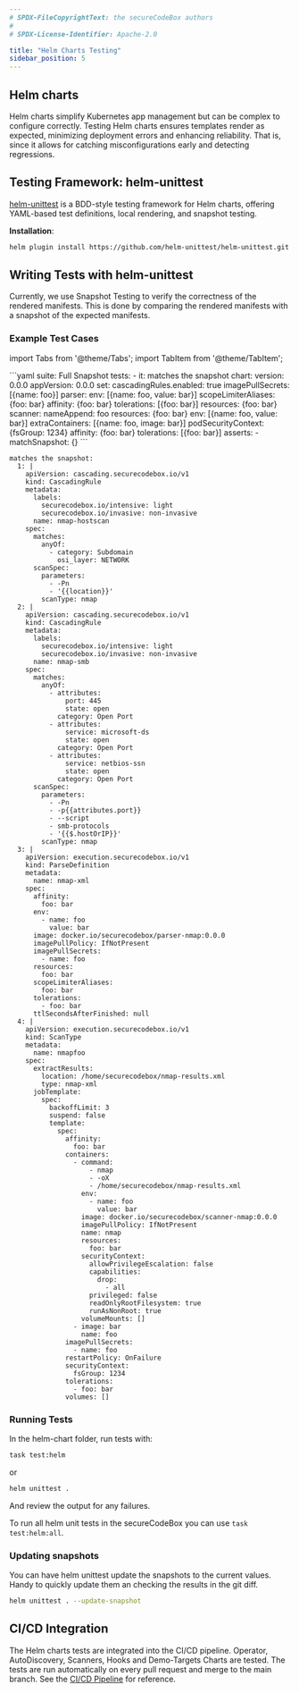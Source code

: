 ```yaml
---
# SPDX-FileCopyrightText: the secureCodeBox authors
#
# SPDX-License-Identifier: Apache-2.0

title: "Helm Charts Testing"
sidebar_position: 5
---
```


## Helm charts

Helm charts simplify Kubernetes app management but can be complex to configure correctly. Testing Helm charts ensures templates render as expected, minimizing deployment errors and enhancing reliability. That is, since it allows for catching misconfigurations early and detecting regressions.


## Testing Framework: helm-unittest
[helm-unittest](https://github.com/helm-unittest/helm-unittest.git) is a BDD-style testing framework for Helm charts, offering YAML-based test definitions, local rendering, and snapshot testing.

**Installation**:
```bash
helm plugin install https://github.com/helm-unittest/helm-unittest.git
```

## Writing Tests with helm-unittest

Currently, we use Snapshot Testing to verify the correctness of the rendered manifests. This is done by comparing the rendered manifests with a snapshot of the expected manifests.


### Example Test Cases

import Tabs from '@theme/Tabs';
import TabItem from '@theme/TabItem';

<Tabs>
  <TabItem value="Test Case" label="Test Case" default>
```yaml
suite: Full Snapshot
tests:
  - it: matches the snapshot
    chart:
      version: 0.0.0
      appVersion: 0.0.0      
    set:
      cascadingRules.enabled: true
      imagePullSecrets: [{name: foo}]
      parser:
        env: [{name: foo, value: bar}]
        scopeLimiterAliases: {foo: bar}
        affinity: {foo: bar}
        tolerations: [{foo: bar}]
        resources: {foo: bar}
      scanner:
        nameAppend: foo
        resources: {foo: bar}
        env: [{name: foo, value: bar}]
        extraContainers: [{name: foo, image: bar}]
        podSecurityContext: {fsGroup: 1234}
        affinity: {foo: bar}
        tolerations: [{foo: bar}]
    asserts:
      - matchSnapshot: {}
```
  </TabItem>

<TabItem value="Snapshot" label="Snapshot">

```
matches the snapshot:
  1: |
    apiVersion: cascading.securecodebox.io/v1
    kind: CascadingRule
    metadata:
      labels:
        securecodebox.io/intensive: light
        securecodebox.io/invasive: non-invasive
      name: nmap-hostscan
    spec:
      matches:
        anyOf:
          - category: Subdomain
            osi_layer: NETWORK
      scanSpec:
        parameters:
          - -Pn
          - '{{location}}'
        scanType: nmap
  2: |
    apiVersion: cascading.securecodebox.io/v1
    kind: CascadingRule
    metadata:
      labels:
        securecodebox.io/intensive: light
        securecodebox.io/invasive: non-invasive
      name: nmap-smb
    spec:
      matches:
        anyOf:
          - attributes:
              port: 445
              state: open
            category: Open Port
          - attributes:
              service: microsoft-ds
              state: open
            category: Open Port
          - attributes:
              service: netbios-ssn
              state: open
            category: Open Port
      scanSpec:
        parameters:
          - -Pn
          - -p{{attributes.port}}
          - --script
          - smb-protocols
          - '{{$.hostOrIP}}'
        scanType: nmap
  3: |
    apiVersion: execution.securecodebox.io/v1
    kind: ParseDefinition
    metadata:
      name: nmap-xml
    spec:
      affinity:
        foo: bar
      env:
        - name: foo
          value: bar
      image: docker.io/securecodebox/parser-nmap:0.0.0
      imagePullPolicy: IfNotPresent
      imagePullSecrets:
        - name: foo
      resources:
        foo: bar
      scopeLimiterAliases:
        foo: bar
      tolerations:
        - foo: bar
      ttlSecondsAfterFinished: null
  4: |
    apiVersion: execution.securecodebox.io/v1
    kind: ScanType
    metadata:
      name: nmapfoo
    spec:
      extractResults:
        location: /home/securecodebox/nmap-results.xml
        type: nmap-xml
      jobTemplate:
        spec:
          backoffLimit: 3
          suspend: false
          template:
            spec:
              affinity:
                foo: bar
              containers:
                - command:
                    - nmap
                    - -oX
                    - /home/securecodebox/nmap-results.xml
                  env:
                    - name: foo
                      value: bar
                  image: docker.io/securecodebox/scanner-nmap:0.0.0
                  imagePullPolicy: IfNotPresent
                  name: nmap
                  resources:
                    foo: bar
                  securityContext:
                    allowPrivilegeEscalation: false
                    capabilities:
                      drop:
                        - all
                    privileged: false
                    readOnlyRootFilesystem: true
                    runAsNonRoot: true
                  volumeMounts: []
                - image: bar
                  name: foo
              imagePullSecrets:
                - name: foo
              restartPolicy: OnFailure
              securityContext:
                fsGroup: 1234
              tolerations:
                - foo: bar
              volumes: []

```
  </TabItem>
</Tabs>


### Running Tests

In the helm-chart folder, run tests with:

```bash
task test:helm
```

or

```bash
helm unittest .
```

And review the output for any failures.

To run all helm unit tests in the secureCodeBox you can use `task test:helm:all`.

### Updating snapshots

You can have helm unittest update the snapshots to the current values.
Handy to quickly update them an checking the results in the git diff.

```bash
helm unittest . --update-snapshot
```

## CI/CD Integration

The Helm charts tests are integrated into the CI/CD pipeline. Operator, AutoDiscovery, Scanners, Hooks and Demo-Targets Charts are tested. The tests are run automatically on every pull request and merge to the main branch. See the [CI/CD Pipeline](https://github.com/secureCodeBox/secureCodeBox/blob/main/.github/workflows/ci.yaml) for reference.

